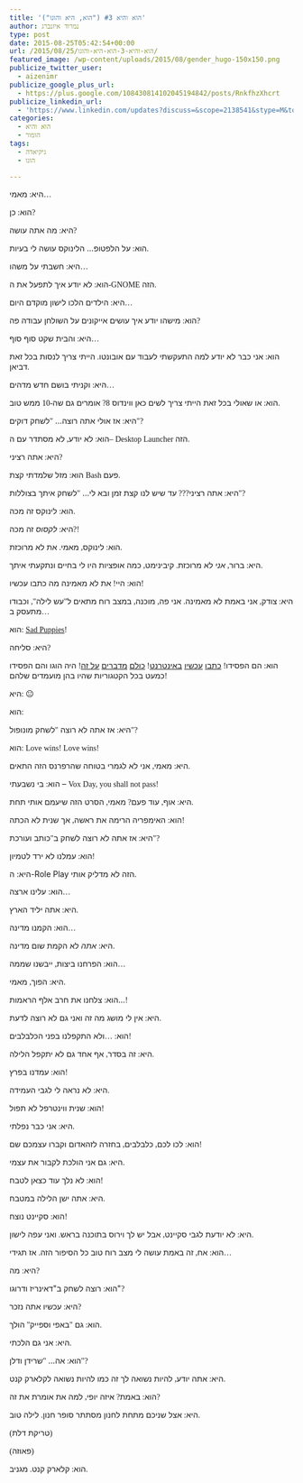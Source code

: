 ```yaml
---
title: 'הוא והיא #3 ("הוא, היא והוגו")'
author: נמרוד איזנברג
type: post
date: 2015-08-25T05:42:54+00:00
url: /2015/08/25/הוא-והיא-3-הוא-היא-והוגו/
featured_image: /wp-content/uploads/2015/08/gender_hugo-150x150.png
publicize_twitter_user:
  - aizenimr
publicize_google_plus_url:
  - https://plus.google.com/108430814102045194842/posts/RnkfhzXhcrt
publicize_linkedin_url:
  - 'https://www.linkedin.com/updates?discuss=&scope=2138541&stype=M&topic=6041816829486260224&type=U&a=NTv-'
categories:
  - הוא והיא
  - הומור
tags:
  - גיקיאדה
  - הוגו

---
```

<span lang="he-IL">היא</span><span style="font-family:'Liberation Serif', serif;"><span lang="en-US">: </span></span><span lang="he-IL">מאמי</span><span style="font-family:'Liberation Serif', serif;"><span lang="en-US">&#8230;</span></span>

<span lang="he-IL">הוא</span><span style="font-family:'Liberation Serif', serif;"><span lang="en-US">: </span></span><span lang="he-IL">כן</span><span style="font-family:'Liberation Serif', serif;"><span lang="en-US">?</span></span>

<span lang="he-IL">היא</span><span style="font-family:'Liberation Serif', serif;"><span lang="en-US">: </span></span><span lang="he-IL">מה אתה עושה</span><span style="font-family:'Liberation Serif', serif;"><span lang="en-US">?</span></span>

<span lang="he-IL">הוא</span><span style="font-family:'Liberation Serif', serif;"><span lang="en-US">: </span></span><span lang="he-IL">על הלפטופ… הלינוקס עושה לי בעיות</span><span style="font-family:'Liberation Serif', serif;"><span lang="en-US">.</span></span>

<span lang="he-IL">היא</span><span style="font-family:'Liberation Serif', serif;"><span lang="en-US">: </span></span><span lang="he-IL">חשבתי על משהו</span><span style="font-family:'Liberation Serif', serif;"><span lang="en-US">&#8230;</span></span>

<span lang="he-IL">הוא</span><span style="font-family:'Liberation Serif', serif;"><span lang="en-US">: </span></span><span lang="he-IL">לא יודע איך לתפעל את ה</span><span style="font-family:'Liberation Serif', serif;"><span lang="en-US">-GNOME </span></span><span lang="he-IL">הזה</span><span style="font-family:'Liberation Serif', serif;"><span lang="en-US">.</span></span>

<span lang="he-IL">היא</span><span style="font-family:'Liberation Serif', serif;"><span lang="en-US">: </span></span><span lang="he-IL">הילדים הלכו לישון מוקדם היום</span><span style="font-family:'Liberation Serif', serif;"><span lang="en-US">&#8230;</span></span>

<span lang="he-IL">הוא</span><span style="font-family:'Liberation Serif', serif;"><span lang="en-US">: </span></span><span lang="he-IL">מישהו יודע איך עושים אייקונים על השולחן עבודה פה</span><span style="font-family:'Liberation Serif', serif;"><span lang="en-US">?</span></span>

<span lang="he-IL">היא</span><span style="font-family:'Liberation Serif', serif;"><span lang="en-US">: </span></span><span lang="he-IL">והבית שקט סוף סוף</span><span style="font-family:'Liberation Serif', serif;"><span lang="en-US">&#8230;</span></span>

<span lang="he-IL">הוא</span><span style="font-family:'Liberation Serif', serif;"><span lang="en-US">: </span></span><span lang="he-IL">אני כבר לא יודע למה התעקשתי לעבוד עם אובונטו</span><span style="font-family:'Liberation Serif', serif;"><span lang="en-US">. </span></span><span lang="he-IL">הייתי צריך לנסות בכל זאת דביאן</span><span style="font-family:'Liberation Serif', serif;"><span lang="en-US">.</span></span>

<span lang="he-IL">היא</span><span style="font-family:'Liberation Serif', serif;"><span lang="en-US">: </span></span><span lang="he-IL">וקניתי בושם חדש מדהים</span><span style="font-family:'Liberation Serif', serif;"><span lang="en-US">&#8230;</span></span>

<span lang="he-IL">הוא</span><span style="font-family:'Liberation Serif', serif;"><span lang="en-US">: </span></span><span lang="he-IL">או שאולי בכל זאת הייתי צריך לשים כאן ווינדוס </span><span style="font-family:'Liberation Serif', serif;"><span lang="en-US">8? </span></span><span lang="he-IL">אומרים גם שה</span><span style="font-family:'Liberation Serif', serif;"><span lang="en-US">-10 </span></span><span lang="he-IL">ממש טוב</span><span style="font-family:'Liberation Serif', serif;"><span lang="en-US">.</span></span>

<span lang="he-IL">היא</span><span style="font-family:'Liberation Serif', serif;"><span lang="en-US">: </span></span><span lang="he-IL">אז אולי אתה רוצה… </span><span style="font-family:'Liberation Serif', serif;"><span lang="en-US">"</span></span><span lang="he-IL">לשחק דוקים</span><span style="font-family:'Liberation Serif', serif;"><span lang="en-US">"?</span></span>

<span lang="he-IL">הוא</span><span style="font-family:'Liberation Serif', serif;"><span lang="en-US">: </span></span><span lang="he-IL">לא יודע</span><span style="font-family:'Liberation Serif', serif;"><span lang="en-US">, </span></span><span lang="he-IL">לא מסתדר עם ה</span><span style="font-family:'Liberation Serif', serif;"><span lang="en-US">&#8211; Desktop Launcher </span></span><span lang="he-IL">הזה</span><span style="font-family:'Liberation Serif', serif;"><span lang="en-US">.</span></span>

<span lang="he-IL">היא</span><span style="font-family:'Liberation Serif', serif;"><span lang="en-US">: </span></span><span lang="he-IL">אתה רציני</span><span style="font-family:'Liberation Serif', serif;"><span lang="en-US">?</span></span>

<span lang="he-IL">הוא</span><span style="font-family:'Liberation Serif', serif;"><span lang="en-US">: </span></span><span lang="he-IL">מזל שלמדתי קצת </span><span style="font-family:'Liberation Serif', serif;"><span lang="en-US">Bash </span></span><span lang="he-IL">פעם</span><span style="font-family:'Liberation Serif', serif;"><span lang="en-US">.</span></span>

<span lang="he-IL">היא</span><span style="font-family:'Liberation Serif', serif;"><span lang="en-US">: </span></span><span lang="he-IL">אתה רציני</span><span style="font-family:'Liberation Serif', serif;"><span lang="en-US">??? </span></span><span lang="he-IL">עד שיש לנו קצת זמן ובא לי… </span><span style="font-family:'Liberation Serif', serif;"><span lang="en-US">"</span></span><span lang="he-IL">לשחק איתך בצוללות</span><span style="font-family:'Liberation Serif', serif;"><span lang="en-US">"?</span></span>

<span lang="he-IL">הוא</span><span style="font-family:'Liberation Serif', serif;"><span lang="en-US">: </span></span><span lang="he-IL">לינוקס זה מכה</span><span style="font-family:'Liberation Serif', serif;"><span lang="en-US">.</span></span>

<span lang="he-IL">היא</span><span style="font-family:'Liberation Serif', serif;"><span lang="en-US">: </span></span><span lang="he-IL"><i>לקסוס</i> זה מכה</span><span style="font-family:'Liberation Serif', serif;"><span lang="en-US">?!</span></span>

<span lang="he-IL">הוא</span><span style="font-family:'Liberation Serif', serif;"><span lang="en-US">: </span></span><span lang="he-IL">לינוקס</span><span style="font-family:'Liberation Serif', serif;"><span lang="en-US">, </span></span><span lang="he-IL">מאמי</span><span style="font-family:'Liberation Serif', serif;"><span lang="en-US">. </span></span><span lang="he-IL">את לא מרוכזת</span><span style="font-family:'Liberation Serif', serif;"><span lang="en-US">.</span></span>

<span lang="he-IL">היא</span><span style="font-family:'Liberation Serif', serif;"><span lang="en-US">: </span></span><span lang="he-IL">ברור</span><span style="font-family:'Liberation Serif', serif;"><span lang="en-US">, </span></span><span lang="he-IL"><i>אני</i> לא מרוכזת</span><span style="font-family:'Liberation Serif', serif;"><span lang="en-US">. </span></span><span lang="he-IL">קיבינימט</span><span style="font-family:'Liberation Serif', serif;"><span lang="en-US">, </span></span><span lang="he-IL">כמה אופציות היו לי בחיים ונתקעתי איתך</span><span style="font-family:'Liberation Serif', serif;"><span lang="en-US">.</span></span>

<span lang="he-IL">הוא</span><span style="font-family:'Liberation Serif', serif;"><span lang="en-US">: </span></span><span lang="he-IL">היי</span><span style="font-family:'Liberation Serif', serif;"><span lang="en-US">! </span></span><span lang="he-IL">את לא מאמינה מה כתבו עכשיו</span><span style="font-family:'Liberation Serif', serif;"><span lang="en-US">!</span></span>

<span lang="he-IL">היא</span><span style="font-family:'Liberation Serif', serif;"><span lang="en-US">: </span></span><span lang="he-IL">צודק</span><span style="font-family:'Liberation Serif', serif;"><span lang="en-US">, </span></span><span lang="he-IL">אני באמת לא מאמינה</span><span style="font-family:'Liberation Serif', serif;"><span lang="en-US">. </span></span><span lang="he-IL">אני פה</span><span style="font-family:'Liberation Serif', serif;"><span lang="en-US">, </span></span><span lang="he-IL">מוכנה</span><span style="font-family:'Liberation Serif', serif;"><span lang="en-US">, </span></span><span lang="he-IL">במצב רוח מתאים ל</span><span style="font-family:'Liberation Serif', serif;"><span lang="en-US">"</span></span><span lang="he-IL">עש לילה</span><span style="font-family:'Liberation Serif', serif;"><span lang="en-US">", </span></span><span lang="he-IL">וכבודו מתעסק ב</span><span style="font-family:'Liberation Serif', serif;"><span lang="en-US">&#8230;</span></span>

<span lang="he-IL">הוא</span><span style="font-family:'Liberation Serif', serif;"><span lang="en-US">: <a href="http://boingboing.net/2015/08/23/sad-puppies-rabid-puppies-los.html" target="_blank" rel="noopener noreferrer">Sad Puppies</a>!</span></span>

<span lang="he-IL">היא</span><span style="font-family:'Liberation Serif', serif;"><span lang="en-US">: </span></span><span lang="he-IL">סליחה</span><span style="font-family:'Liberation Serif', serif;"><span lang="en-US">?</span></span>

<span lang="he-IL">הוא</span><span style="font-family:'Liberation Serif', serif;"><span lang="en-US">: </span></span><span lang="he-IL">הם הפסידו</span><span style="font-family:'Liberation Serif', serif;"><span lang="en-US">! </span></span><span lang="he-IL"><a href="http://www.neiman.co.il/2015/08/10781" target="_blank" rel="noopener noreferrer">כתבו</a> <a href="http://e.walla.co.il/item/2884129" target="_blank" rel="noopener noreferrer">עכשיו</a> <a href="http://my2centssf.blogspot.co.il/2015/08/blog-post_23.html" target="_blank" rel="noopener noreferrer">באינטרנט</a></span><span lang="en-US"><span style="font-family:'Liberation Serif', serif;">! </span><a href="http://www.latimes.com/books/jacketcopy/la-et-jc-no-love-for-sad-puppies-hugo-awards-20150824-story.html" target="_blank" rel="noopener noreferrer">כולם</a> <a href="http://www.theguardian.com/books/booksblog/2015/aug/24/diversity-wins-as-the-sad-puppies-lose-at-the-hugo-awards" target="_blank" rel="noopener noreferrer">מדברים</a> <a href="http://www.wired.com/2015/08/won-science-fictions-hugo-awards-matters/" target="_blank" rel="noopener noreferrer">על זה</a></span><span style="font-family:'Liberation Serif', serif;"><span lang="en-US">! </span></span><span lang="he-IL">היה הוגו והם הפסידו כמעט בכל הקטגוריות שהיו בהן מועמדים שלהם</span><span style="font-family:'Liberation Serif', serif;"><span lang="en-US">!</span></span>

<span lang="he-IL">היא</span><span style="font-family:'Liberation Serif', serif;"><span lang="en-US">: 😐</span></span>

<span lang="he-IL">הוא</span><span style="font-family:'Liberation Serif', serif;"><span lang="en-US">: 🙂</span></span>

<span lang="he-IL">היא</span><span style="font-family:'Liberation Serif', serif;"><span lang="en-US">: </span></span><span lang="he-IL">אז אתה לא רוצה </span><span style="font-family:'Liberation Serif', serif;"><span lang="en-US">"</span></span><span lang="he-IL">לשחק מונופול</span><span style="font-family:'Liberation Serif', serif;"><span lang="en-US">"?</span></span>

<span lang="he-IL">הוא</span><span style="font-family:'Liberation Serif', serif;"><span lang="en-US">: Love wins! Love wins!</span></span>

<span lang="he-IL">היא</span><span style="font-family:'Liberation Serif', serif;"><span lang="en-US">: </span></span><span lang="he-IL">מאמי</span><span style="font-family:'Liberation Serif', serif;"><span lang="en-US">, </span></span><span lang="he-IL">אני לא לגמרי בטוחה שהרפרנס הזה התאים</span><span style="font-family:'Liberation Serif', serif;"><span lang="en-US">.</span></span>

<span lang="he-IL">הוא</span><span style="font-family:'Liberation Serif', serif;"><span lang="en-US">: </span></span><span lang="he-IL">בי נשבעתי – </span><span style="font-family:'Liberation Serif', serif;"><span lang="en-US">Vox Day, you shall not pass!</span></span>

<span lang="he-IL">היא</span><span style="font-family:'Liberation Serif', serif;"><span lang="en-US">: </span></span><span lang="he-IL">אוף</span><span style="font-family:'Liberation Serif', serif;"><span lang="en-US">, </span></span><span lang="he-IL">עוד פעם</span><span style="font-family:'Liberation Serif', serif;"><span lang="en-US">? </span></span><span lang="he-IL">מאמי</span><span style="font-family:'Liberation Serif', serif;"><span lang="en-US">, </span></span><span lang="he-IL">הסרט הזה שיעמם אותי תחת</span><span style="font-family:'Liberation Serif', serif;"><span lang="en-US">.</span></span>

<span lang="he-IL">הוא</span><span style="font-family:'Liberation Serif', serif;"><span lang="en-US">: </span></span><span lang="he-IL">האימפריה הרימה את ראשה</span><span style="font-family:'Liberation Serif', serif;"><span lang="en-US">, </span></span><span lang="he-IL">אך שנית לא הכתה</span><span style="font-family:'Liberation Serif', serif;"><span lang="en-US">!</span></span>

<span lang="he-IL">היא</span><span style="font-family:'Liberation Serif', serif;"><span lang="en-US">: </span></span><span lang="he-IL">אז אתה לא רוצה לשחק ב</span><span style="font-family:'Liberation Serif', serif;"><span lang="en-US">"</span></span><span lang="he-IL">כותב ועורכת</span><span style="font-family:'Liberation Serif', serif;"><span lang="en-US">"?</span></span>

<span lang="he-IL">הוא</span><span style="font-family:'Liberation Serif', serif;"><span lang="en-US">: </span></span><span lang="he-IL">עמלנו לא ירד לטמיון</span><span style="font-family:'Liberation Serif', serif;"><span lang="en-US">!</span></span>

היא: ה-Role Play הזה לא מדליק אותי.

<span lang="he-IL">הוא: עלינו ארצה</span><span style="font-family:'Liberation Serif', serif;"><span lang="en-US">&#8230;</span></span>

<span lang="he-IL">היא</span><span style="font-family:'Liberation Serif', serif;"><span lang="en-US">: </span></span><span lang="he-IL">אתה יליד הארץ</span><span style="font-family:'Liberation Serif', serif;"><span lang="en-US">.</span></span>

<span lang="he-IL">הוא</span><span style="font-family:'Liberation Serif', serif;"><span lang="en-US">: </span></span><span lang="he-IL">הקמנו מדינה</span><span style="font-family:'Liberation Serif', serif;"><span lang="en-US">&#8230;</span></span>

<span lang="he-IL">היא</span><span style="font-family:'Liberation Serif', serif;"><span lang="en-US">: </span></span><span lang="he-IL"><em>אתה</em> לא הקמת שום מדינה</span><span style="font-family:'Liberation Serif', serif;"><span lang="en-US">.</span></span>

<span lang="he-IL">הוא</span><span style="font-family:'Liberation Serif', serif;"><span lang="en-US">: </span></span><span lang="he-IL">הפרחנו ביצות</span><span style="font-family:'Liberation Serif', serif;"><span lang="en-US">, </span></span><span lang="he-IL">ייבשנו שממה</span><span style="font-family:'Liberation Serif', serif;"><span lang="en-US">&#8230;</span></span>

<span lang="he-IL">היא</span><span style="font-family:'Liberation Serif', serif;"><span lang="en-US">: </span></span><span lang="he-IL">הפוך</span><span style="font-family:'Liberation Serif', serif;"><span lang="en-US">, </span></span><span lang="he-IL">מאמי</span><span style="font-family:'Liberation Serif', serif;"><span lang="en-US">.</span></span>

<span lang="he-IL">הוא</span><span style="font-family:'Liberation Serif', serif;"><span lang="en-US">: </span></span><span lang="he-IL">צלחנו את חרב אלף הראמות…</span><span style="font-family:'Liberation Serif', serif;"><span lang="en-US">!</span></span>

<span lang="he-IL">היא</span><span style="font-family:'Liberation Serif', serif;"><span lang="en-US">: </span></span><span lang="he-IL">אין לי מושג מה זה ואני גם לא רוצה לדעת</span><span style="font-family:'Liberation Serif', serif;"><span lang="en-US">.</span></span>

<span lang="he-IL">הוא</span><span style="font-family:'Liberation Serif', serif;"><span lang="en-US">: …</span></span><span lang="he-IL">ולא התקפלנו בפני הכלבלבים</span><span style="font-family:'Liberation Serif', serif;"><span lang="en-US">!</span></span>

<span lang="he-IL">היא</span><span style="font-family:'Liberation Serif', serif;"><span lang="en-US">: </span></span><span lang="he-IL">זה בסדר</span><span style="font-family:'Liberation Serif', serif;"><span lang="en-US">, </span></span><span lang="he-IL">אף אחד גם לא יתקפל הלילה</span><span style="font-family:'Liberation Serif', serif;"><span lang="en-US">.</span></span>

<span lang="he-IL">הוא</span><span style="font-family:'Liberation Serif', serif;"><span lang="en-US">: </span></span><span lang="he-IL">עמדנו בפרץ</span><span style="font-family:'Liberation Serif', serif;"><span lang="en-US">!</span></span>

<span lang="he-IL">היא</span><span style="font-family:'Liberation Serif', serif;"><span lang="en-US">: </span></span><span lang="he-IL">לא נראה לי לגבי העמידה</span><span style="font-family:'Liberation Serif', serif;"><span lang="en-US">.</span></span>

<span lang="he-IL">הוא</span><span style="font-family:'Liberation Serif', serif;"><span lang="en-US">: </span></span><span lang="he-IL">שנית ווינטרפל לא תפול</span><span style="font-family:'Liberation Serif', serif;"><span lang="en-US">!</span></span>

<span lang="he-IL">היא</span><span style="font-family:'Liberation Serif', serif;"><span lang="en-US">: </span></span><span lang="he-IL">אני כבר נפלתי</span><span style="font-family:'Liberation Serif', serif;"><span lang="en-US">.</span></span>

<span lang="he-IL">הוא</span><span style="font-family:'Liberation Serif', serif;"><span lang="en-US">: </span></span><span lang="he-IL">לכו לכם</span><span style="font-family:'Liberation Serif', serif;"><span lang="en-US">, </span></span><span lang="he-IL">כלבלבים</span><span style="font-family:'Liberation Serif', serif;"><span lang="en-US">, </span></span><span lang="he-IL">בחזרה לזהאדום וקברו עצמכם שם</span><span style="font-family:'Liberation Serif', serif;"><span lang="en-US">!</span></span>

<span lang="he-IL">היא</span><span style="font-family:'Liberation Serif', serif;"><span lang="en-US">: </span></span><span lang="he-IL">גם אני הולכת לקבור את עצמי</span><span style="font-family:'Liberation Serif', serif;"><span lang="en-US">.</span></span>

<span lang="he-IL">הוא</span><span style="font-family:'Liberation Serif', serif;"><span lang="en-US">: </span></span><span lang="he-IL">לא נלך עוד כצאן לטבח</span><span style="font-family:'Liberation Serif', serif;"><span lang="en-US">!</span></span>

<span lang="he-IL">היא</span><span style="font-family:'Liberation Serif', serif;"><span lang="en-US">: </span></span><span lang="he-IL">אתה ישן הלילה במטבח</span><span style="font-family:'Liberation Serif', serif;"><span lang="en-US">.</span></span>

<span lang="he-IL">הוא</span><span style="font-family:'Liberation Serif', serif;"><span lang="en-US">: </span></span><span lang="he-IL">סקיינט נוצח</span><span style="font-family:'Liberation Serif', serif;"><span lang="en-US">!</span></span>

<span lang="he-IL">היא</span><span style="font-family:'Liberation Serif', serif;"><span lang="en-US">: </span></span><span lang="he-IL">לא יודעת לגבי סקיינט</span><span style="font-family:'Liberation Serif', serif;"><span lang="en-US">, </span></span><span lang="he-IL">אבל יש לך וירוס בתוכנה בראש</span><span style="font-family:'Liberation Serif', serif;"><span lang="en-US">. </span></span><span lang="he-IL">ואני עפה לישון</span><span style="font-family:'Liberation Serif', serif;"><span lang="en-US">.</span></span>

<span lang="he-IL">הוא</span><span style="font-family:'Liberation Serif', serif;"><span lang="en-US">: </span></span><span lang="he-IL">אח</span><span style="font-family:'Liberation Serif', serif;"><span lang="en-US">, </span></span><span lang="he-IL">זה באמת עושה לי מצב רוח טוב כל הסיפור הזה</span><span style="font-family:'Liberation Serif', serif;"><span lang="en-US">. </span></span><span lang="he-IL">אז תגידי</span><span style="font-family:'Liberation Serif', serif;"><span lang="en-US">&#8230;</span></span>

<span lang="he-IL">היא</span><span style="font-family:'Liberation Serif', serif;"><span lang="en-US">: </span></span><span lang="he-IL">מה</span><span style="font-family:'Liberation Serif', serif;"><span lang="en-US">?</span></span>

<a name=".D7.93.D7.90.D7.99.D7.A0.D7.A8.D7.99.D7.96_.D7.98.D7.90.D7.A8.D7.92.D7.90.D7.A8.D7.99.D7.99.D7.9F"></a> <span lang="he-IL">הוא</span><span style="font-family:'Liberation Serif', serif;"><span lang="en-US">: </span></span><span lang="he-IL">רוצה לשחק ב"דאינריז ודרוגו"</span><span style="font-family:'Liberation Serif', serif;"><span lang="en-US">?</span></span>

<span lang="he-IL">היא</span><span style="font-family:'Liberation Serif', serif;"><span lang="en-US">: </span></span><span lang="he-IL">עכשיו אתה נזכר</span><span style="font-family:'Liberation Serif', serif;"><span lang="en-US">?</span></span>

<span lang="he-IL">הוא</span><span style="font-family:'Liberation Serif', serif;"><span lang="en-US">: </span></span><span lang="he-IL">גם </span><span style="font-family:'Liberation Serif', serif;"><span lang="en-US">"</span></span><span lang="he-IL">באפי וספייק</span><span style="font-family:'Liberation Serif', serif;"><span lang="en-US">" </span></span><span lang="he-IL">הולך</span><span style="font-family:'Liberation Serif', serif;"><span lang="en-US">.</span></span>

<span lang="he-IL">היא</span><span style="font-family:'Liberation Serif', serif;"><span lang="en-US">: </span></span><span lang="he-IL">אני גם הלכתי</span><span style="font-family:'Liberation Serif', serif;"><span lang="en-US">.</span></span>

<span lang="he-IL">הוא</span><span style="font-family:'Liberation Serif', serif;"><span lang="en-US">: </span></span><span lang="he-IL">אה… </span><span style="font-family:'Liberation Serif', serif;"><span lang="en-US">"</span></span><span lang="he-IL">שרידן ודלן</span><span style="font-family:'Liberation Serif', serif;"><span lang="en-US">"?</span></span>

<span lang="he-IL">היא</span><span style="font-family:'Liberation Serif', serif;"><span lang="en-US">: </span></span><span lang="he-IL">אתה יודע</span><span style="font-family:'Liberation Serif', serif;"><span lang="en-US">, </span></span><span lang="he-IL">להיות נשואה לך זה כמו להיות נשואה לקלארק קנט</span><span style="font-family:'Liberation Serif', serif;"><span lang="en-US">.</span></span>

<span lang="he-IL">הוא</span><span style="font-family:'Liberation Serif', serif;"><span lang="en-US">: </span></span><span lang="he-IL">באמת</span><span style="font-family:'Liberation Serif', serif;"><span lang="en-US">? </span></span><span lang="he-IL">איזה יופי</span><span style="font-family:'Liberation Serif', serif;"><span lang="en-US">, </span></span><span lang="he-IL">למה את אומרת את זה</span><span style="font-family:'Liberation Serif', serif;"><span lang="en-US">?</span></span>

<span lang="he-IL">היא</span><span style="font-family:'Liberation Serif', serif;"><span lang="en-US">: </span></span><span lang="he-IL">אצל שניכם מתחת לחנון מסתתר סופר חנון</span><span style="font-family:'Liberation Serif', serif;"><span lang="en-US">. </span></span><span lang="he-IL">לילה טוב</span><span style="font-family:'Liberation Serif', serif;"><span lang="en-US">.</span></span>

<span style="font-family:'Liberation Serif', serif;"><span lang="en-US">(</span></span><span lang="he-IL">טריקת דלת</span><span style="font-family:'Liberation Serif', serif;"><span lang="en-US">)</span></span>

<span style="font-family:'Liberation Serif', serif;"><span lang="en-US">(</span></span><span lang="he-IL">פאוזה</span><span style="font-family:'Liberation Serif', serif;"><span lang="en-US">)</span></span>

<span lang="he-IL">הוא</span><span style="font-family:'Liberation Serif', serif;"><span lang="en-US">: </span></span><span lang="he-IL">קלארק קנט</span><span style="font-family:'Liberation Serif', serif;"><span lang="en-US">. </span></span><span lang="he-IL">מגניב</span><span style="font-family:'Liberation Serif', serif;"><span lang="en-US">.</span></span>